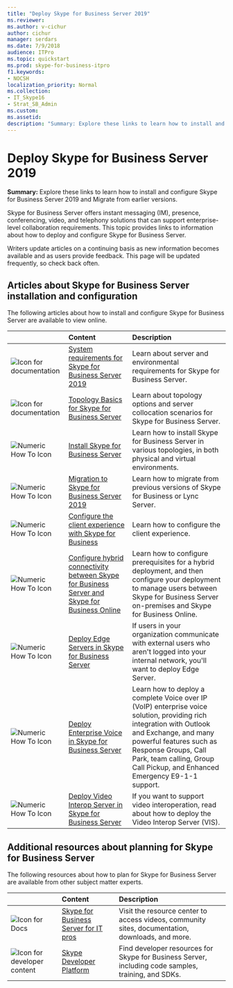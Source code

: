```yaml
---
title: "Deploy Skype for Business Server 2019"
ms.reviewer: 
ms.author: v-cichur
author: cichur
manager: serdars
ms.date: 7/9/2018
audience: ITPro
ms.topic: quickstart
ms.prod: skype-for-business-itpro
f1.keywords:
- NOCSH
localization_priority: Normal
ms.collection: 
- IT_Skype16
- Strat_SB_Admin
ms.custom: 
ms.assetid: 
description: "Summary: Explore these links to learn how to install and configure Skype for Business Server 2019."
---
```


# Deploy Skype for Business Server 2019
 
**Summary:** Explore these links to learn how to install and configure Skype for Business Server 2019 and Migrate from earlier versions.
  
Skype for Business Server offers instant messaging (IM), presence, conferencing, video, and telephony solutions that can support enterprise-level collaboration requirements. This topic provides links to information about how to deploy and configure Skype for Business Server. 
  
Writers update articles on a continuing basis as new information becomes available and as users provide feedback. This page will be updated frequently, so check back often.
   
##  Articles about Skype for Business Server installation and configuration

The following articles about how to install and configure Skype for Business Server are available to view online. 
  
||Content|Description|
|:-----|:-----|:-----|
|![Icon for documentation](/office/media/icons/paragraph-writing-blue.svg)|[System requirements for Skype for Business Server 2019](../plan/system-requirements.md)  <br/> |Learn about server and environmental requirements for Skype for Business Server.  <br/> |
|![Icon for documentation](/office/media/icons/paragraph-writing-blue.svg)|[Topology Basics for Skype for Business Server](../../SfbServer/plan-your-deployment/topology-basics/topology-basics.md) <br/> |Learn about topology options and server collocation scenarios for Skype for Business Server.  <br/> |
|![Numeric How To Icon](/office/media/icons/list-123-blue.svg)|[Install Skype for Business Server](../../SfbServer/deploy/install/install.md)<br/> |Learn how to install Skype for Business Server in various topologies, in both physical and virtual environments.  <br/> |
|![Numeric How To Icon](/office/media/icons/list-123-blue.svg)| [Migration to Skype for Business Server 2019](../migration/migration-to-skype-for-business-server-2019.md) <br/> |Learn how to migrate from previous versions of Skype for Business or Lync Server.  <br/> |
|![Numeric How To Icon](/office/media/icons/list-123-blue.svg)|[Configure the client experience with Skype for Business](../../SfbServer/deploy/deploy-clients/configure-the-client-experience.md) <br/> |Learn how to configure the client experience.  <br/> |
|![Numeric How To Icon](/office/media/icons/list-123-blue.svg)| [Configure hybrid connectivity between Skype for Business Server and Skype for Business Online](../../SfbHybrid/hybrid/configure-hybrid-connectivity.md) <br/> |Learn how to configure prerequisites for a hybrid deployment, and then configure your deployment to manage users between Skype for Business Server on-premises and Skype for Business Online.  <br/> |
|![Numeric How To Icon](/office/media/icons/list-123-blue.svg)| [Deploy Edge Servers in Skype for Business Server](../../SfbServer/deploy/deploy-edge-server/deploy-edge-servers.md) <br/> |If users in your organization communicate with external users who aren't logged into your internal network, you'll want to deploy Edge Server.  <br/> |
|![Numeric How To Icon](/office/media/icons/list-123-blue.svg)| [Deploy Enterprise Voice in Skype for Business Server](../../SfbServer/deploy/deploy-enterprise-voice/deploy-enterprise-voice.md) <br/> |Learn how to deploy a complete Voice over IP (VoIP) enterprise voice solution, providing rich integration with Outlook and Exchange, and many powerful features such as Response Groups, Call Park, team calling, Group Call Pickup, and Enhanced Emergency E9-1-1 support.  <br/> |
| ![Numeric How To Icon](/office/media/icons/list-123-blue.svg)| [Deploy Video Interop Server in Skype for Business Server](../../SfbServer/deploy/deploy-video-interop-server/deploy-video-interop-server.md) <br/> |If you want to support video interoperation, read about how to deploy the Video Interop Server (VIS).  <br/> |
   
## Additional resources about planning for Skype for Business Server

The following resources about how to plan for Skype for Business Server are available from other subject matter experts. 
  
||**Content**|**Description**|
|:-----|:-----|:-----|
|![Icon for Docs](/office/media/icons/paragraph-writing-blue.svg)|[Skype for Business Server for IT pros](../../Hub/index.yml) <br/> |Visit the resource center to access videos, community sites, documentation, downloads, and more.|
|![Icon for developer content](/office/media/icons/developer-blue.svg)|[Skype Developer Platform](/skype-sdk/skypedeveloperplatform) <br/> |Find developer resources for Skype for Business Server, including code samples, training, and SDKs.  <br/> |
